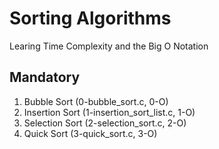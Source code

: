 # Sorting Algorithms

Learing Time Complexity and the Big O Notation

## Mandatory

1. Bubble Sort (0-bubble_sort.c, 0-O)
2. Insertion Sort (1-insertion_sort_list.c, 1-O)
3. Selection Sort (2-selection_sort.c, 2-O)
4. Quick Sort (3-quick_sort.c, 3-O)
